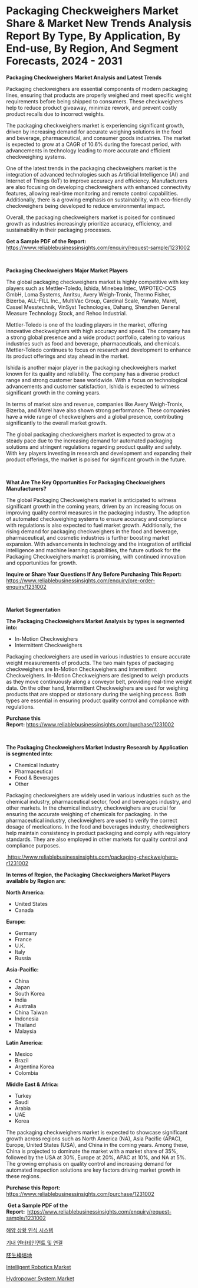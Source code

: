 <p><h1>Packaging Checkweighers Market Share & Market New Trends Analysis Report By Type, By Application, By End-use, By Region, And Segment Forecasts, 2024 - 2031</h1></p><p><strong>Packaging Checkweighers Market Analysis and Latest Trends</strong></p>
<p><p>Packaging checkweighers are essential components of modern packaging lines, ensuring that products are properly weighed and meet specific weight requirements before being shipped to consumers. These checkweighers help to reduce product giveaway, minimize rework, and prevent costly product recalls due to incorrect weights.</p><p>The packaging checkweighers market is experiencing significant growth, driven by increasing demand for accurate weighing solutions in the food and beverage, pharmaceutical, and consumer goods industries. The market is expected to grow at a CAGR of 10.6% during the forecast period, with advancements in technology leading to more accurate and efficient checkweighing systems.</p><p>One of the latest trends in the packaging checkweighers market is the integration of advanced technologies such as Artificial Intelligence (AI) and Internet of Things (IoT) to improve accuracy and efficiency. Manufacturers are also focusing on developing checkweighers with enhanced connectivity features, allowing real-time monitoring and remote control capabilities. Additionally, there is a growing emphasis on sustainability, with eco-friendly checkweighers being developed to reduce environmental impact.</p><p>Overall, the packaging checkweighers market is poised for continued growth as industries increasingly prioritize accuracy, efficiency, and sustainability in their packaging processes.</p></p>
<p><strong>Get a Sample PDF of the Report:&nbsp;</strong> <a href="https://www.reliablebusinessinsights.com/enquiry/request-sample/1231002">https://www.reliablebusinessinsights.com/enquiry/request-sample/1231002</a></p>
<p>&nbsp;</p>
<p><strong>Packaging Checkweighers Major Market Players</strong></p>
<p><p>The global packaging checkweighers market is highly competitive with key players such as Mettler-Toledo, Ishida, Minebea Intec, WIPOTEC-OCS GmbH, Loma Systems, Anritsu, Avery Weigh-Tronix, Thermo Fisher, Bizerba, ALL-FILL Inc., MultiVac Group, Cardinal Scale, Yamato, Marel, Cassel Messtechnik, VinSyst Technologies, Dahang, Shenzhen General Measure Technology Stock, and Rehoo Industrial.</p><p>Mettler-Toledo is one of the leading players in the market, offering innovative checkweighers with high accuracy and speed. The company has a strong global presence and a wide product portfolio, catering to various industries such as food and beverage, pharmaceuticals, and chemicals. Mettler-Toledo continues to focus on research and development to enhance its product offerings and stay ahead in the market.</p><p>Ishida is another major player in the packaging checkweighers market known for its quality and reliability. The company has a diverse product range and strong customer base worldwide. With a focus on technological advancements and customer satisfaction, Ishida is expected to witness significant growth in the coming years.</p><p>In terms of market size and revenue, companies like Avery Weigh-Tronix, Bizerba, and Marel have also shown strong performance. These companies have a wide range of checkweighers and a global presence, contributing significantly to the overall market growth.</p><p>The global packaging checkweighers market is expected to grow at a steady pace due to the increasing demand for automated packaging solutions and stringent regulations regarding product quality and safety. With key players investing in research and development and expanding their product offerings, the market is poised for significant growth in the future.</p></p>
<p>&nbsp;</p>
<p><strong>What Are The Key Opportunities For Packaging Checkweighers Manufacturers?</strong></p>
<p><p>The global Packaging Checkweighers market is anticipated to witness significant growth in the coming years, driven by an increasing focus on improving quality control measures in the packaging industry. The adoption of automated checkweighing systems to ensure accuracy and compliance with regulations is also expected to fuel market growth. Additionally, the rising demand for packaging checkweighers in the food and beverage, pharmaceutical, and cosmetic industries is further boosting market expansion. With advancements in technology and the integration of artificial intelligence and machine learning capabilities, the future outlook for the Packaging Checkweighers market is promising, with continued innovation and opportunities for growth.</p></p>
<p><strong>Inquire or Share Your Questions If Any Before Purchasing This Report:</strong> <a href="https://www.reliablebusinessinsights.com/enquiry/pre-order-enquiry/1231002">https://www.reliablebusinessinsights.com/enquiry/pre-order-enquiry/1231002</a></p>
<p>&nbsp;</p>
<p><strong>Market Segmentation</strong></p>
<p><strong>The Packaging Checkweighers Market Analysis by types is segmented into:</strong></p>
<p><ul><li>In-Motion Checkweighers</li><li>Intermittent Checkweighers</li></ul></p>
<p><p>Packaging checkweighers are used in various industries to ensure accurate weight measurements of products. The two main types of packaging checkweighers are In-Motion Checkweighers and Intermittent Checkweighers. In-Motion Checkweighers are designed to weigh products as they move continuously along a conveyor belt, providing real-time weight data. On the other hand, Intermittent Checkweighers are used for weighing products that are stopped or stationary during the weighing process. Both types are essential in ensuring product quality control and compliance with regulations.</p></p>
<p><strong>Purchase this Report:&nbsp;</strong><a href="https://www.reliablebusinessinsights.com/purchase/1231002">https://www.reliablebusinessinsights.com/purchase/1231002</a></p>
<p>&nbsp;</p>
<p><strong>The Packaging Checkweighers Market Industry Research by Application is segmented into:</strong></p>
<p><ul><li>Chemical Industry</li><li>Pharmaceutical</li><li>Food & Beverages</li><li>Other</li></ul></p>
<p><p>Packaging checkweighers are widely used in various industries such as the chemical industry, pharmaceutical sector, food and beverages industry, and other markets. In the chemical industry, checkweighers are crucial for ensuring the accurate weighing of chemicals for packaging. In the pharmaceutical industry, checkweighers are used to verify the correct dosage of medications. In the food and beverages industry, checkweighers help maintain consistency in product packaging and comply with regulatory standards. They are also employed in other markets for quality control and compliance purposes.</p></p>
<p><a href="https://www.reliablebusinessinsights.com/packaging-checkweighers-r1231002">&nbsp;https://www.reliablebusinessinsights.com/packaging-checkweighers-r1231002</a></p>
<p><strong>In terms of Region, the Packaging Checkweighers Market Players available by Region are:</strong></p>
<p>
    <p> <strong> North America: </strong>
        <ul>
            <li>United States</li>
            <li>Canada</li>
        </ul>
        </p> 
    <p> <strong> Europe: </strong>
        <ul>
            <li>Germany</li>
            <li>France</li>
            <li>U.K.</li>
            <li>Italy</li>
            <li>Russia</li>
        </ul>
        </p> 
    <p> <strong> Asia-Pacific: </strong>
        <ul>
            <li>China</li>
            <li>Japan</li>
            <li>South Korea</li>
            <li>India</li>
            <li>Australia</li>
            <li>China Taiwan</li>
            <li>Indonesia</li>
            <li>Thailand</li>
            <li>Malaysia</li>
        </ul>
        </p> 
    <p> <strong> Latin America: </strong>
        <ul>
            <li>Mexico</li>
            <li>Brazil</li>
            <li>Argentina Korea</li>
            <li>Colombia</li>
        </ul>
        </p> 
    <p> <strong> Middle East & Africa: </strong>
        <ul>
            <li>Turkey</li>
            <li>Saudi</li>
            <li>Arabia</li>
            <li>UAE</li>
            <li>Korea</li>
        </ul>
    </p>
    </p>
<p><p>The packaging checkweighers market is expected to showcase significant growth across regions such as North America (NA), Asia Pacific (APAC), Europe, United States (USA), and China in the coming years. Among these, China is projected to dominate the market with a market share of 35%, followed by the USA at 30%, Europe at 20%, APAC at 10%, and NA at 5%. The growing emphasis on quality control and increasing demand for automated inspection solutions are key factors driving market growth in these regions.</p></p>
<p><strong>Purchase this Report: </strong><a href="https://www.reliablebusinessinsights.com/purchase/1231002">https://www.reliablebusinessinsights.com/purchase/1231002</a></p>
<p>&nbsp;<strong>Get a Sample PDF of the Report:&nbsp;&nbsp;</strong><a href="https://www.reliablebusinessinsights.com/enquiry/request-sample/1231002">https://www.reliablebusinessinsights.com/enquiry/request-sample/1231002</a></p>
<p><strong></strong></p>
<p><p><a href="https://github.com/fernandotryO5lson96765/Market-Research-Report-List-2/blob/main/9991343175774.md">해양 상황 인식 시스템</a></p><p><a href="https://github.com/JosefaRice/Market-Research-Report-List-1/blob/main/5020892175775.md">기내 엔터테인먼트 및 연결</a></p><p><a href="https://github.com/mathieurico66/Market-Research-Report-List-2/blob/main/8834003163353.md">胚生検培地</a></p><p><a href="https://github.com/kmatchooka/Market-Research-Report-List-1/blob/main/intelligent-robotics-market.md">Intelligent Robotics Market</a></p><p><a href="https://github.com/DarrenSipes1990/Market-Research-Report-List-1/blob/main/hydropower-system-market.md">Hydropower System Market</a></p></p>